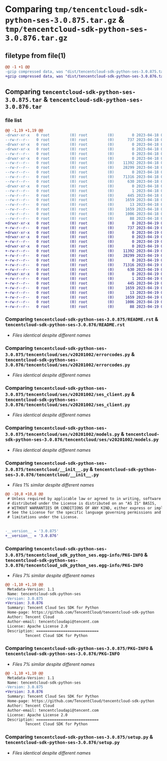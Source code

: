 # Comparing `tmp/tencentcloud-sdk-python-ses-3.0.875.tar.gz` & `tmp/tencentcloud-sdk-python-ses-3.0.876.tar.gz`

## filetype from file(1)

```diff
@@ -1 +1 @@
-gzip compressed data, was "dist/tencentcloud-sdk-python-ses-3.0.875.tar", last modified: Tue Apr 18 00:49:27 2023, max compression
+gzip compressed data, was "dist/tencentcloud-sdk-python-ses-3.0.876.tar", last modified: Wed Apr 19 00:35:58 2023, max compression
```

## Comparing `tencentcloud-sdk-python-ses-3.0.875.tar` & `tencentcloud-sdk-python-ses-3.0.876.tar`

### file list

```diff
@@ -1,19 +1,19 @@
-drwxr-xr-x   0 root         (0) root         (0)        0 2023-04-18 00:49:27.000000 tencentcloud-sdk-python-ses-3.0.875/
--rw-r--r--   0 root         (0) root         (0)      737 2023-04-18 00:49:27.000000 tencentcloud-sdk-python-ses-3.0.875/README.rst
-drwxr-xr-x   0 root         (0) root         (0)        0 2023-04-18 00:49:27.000000 tencentcloud-sdk-python-ses-3.0.875/tencentcloud/
-drwxr-xr-x   0 root         (0) root         (0)        0 2023-04-18 00:49:27.000000 tencentcloud-sdk-python-ses-3.0.875/tencentcloud/ses/
--rw-r--r--   0 root         (0) root         (0)        0 2023-04-18 00:49:27.000000 tencentcloud-sdk-python-ses-3.0.875/tencentcloud/ses/__init__.py
-drwxr-xr-x   0 root         (0) root         (0)        0 2023-04-18 00:49:27.000000 tencentcloud-sdk-python-ses-3.0.875/tencentcloud/ses/v20201002/
--rw-r--r--   0 root         (0) root         (0)    11392 2023-04-18 00:49:27.000000 tencentcloud-sdk-python-ses-3.0.875/tencentcloud/ses/v20201002/errorcodes.py
--rw-r--r--   0 root         (0) root         (0)    28299 2023-04-18 00:49:27.000000 tencentcloud-sdk-python-ses-3.0.875/tencentcloud/ses/v20201002/ses_client.py
--rw-r--r--   0 root         (0) root         (0)        0 2023-04-18 00:49:27.000000 tencentcloud-sdk-python-ses-3.0.875/tencentcloud/ses/v20201002/__init__.py
--rw-r--r--   0 root         (0) root         (0)    71316 2023-04-18 00:49:27.000000 tencentcloud-sdk-python-ses-3.0.875/tencentcloud/ses/v20201002/models.py
--rw-r--r--   0 root         (0) root         (0)      630 2023-04-18 00:49:27.000000 tencentcloud-sdk-python-ses-3.0.875/tencentcloud/__init__.py
-drwxr-xr-x   0 root         (0) root         (0)        0 2023-04-18 00:49:27.000000 tencentcloud-sdk-python-ses-3.0.875/tencentcloud_sdk_python_ses.egg-info/
--rw-r--r--   0 root         (0) root         (0)        1 2023-04-18 00:49:27.000000 tencentcloud-sdk-python-ses-3.0.875/tencentcloud_sdk_python_ses.egg-info/dependency_links.txt
--rw-r--r--   0 root         (0) root         (0)      445 2023-04-18 00:49:27.000000 tencentcloud-sdk-python-ses-3.0.875/tencentcloud_sdk_python_ses.egg-info/SOURCES.txt
--rw-r--r--   0 root         (0) root         (0)     1659 2023-04-18 00:49:27.000000 tencentcloud-sdk-python-ses-3.0.875/tencentcloud_sdk_python_ses.egg-info/PKG-INFO
--rw-r--r--   0 root         (0) root         (0)       13 2023-04-18 00:49:27.000000 tencentcloud-sdk-python-ses-3.0.875/tencentcloud_sdk_python_ses.egg-info/top_level.txt
--rw-r--r--   0 root         (0) root         (0)     1659 2023-04-18 00:49:27.000000 tencentcloud-sdk-python-ses-3.0.875/PKG-INFO
--rw-r--r--   0 root         (0) root         (0)     1006 2023-04-18 00:49:27.000000 tencentcloud-sdk-python-ses-3.0.875/setup.py
--rw-r--r--   0 root         (0) root         (0)       88 2023-04-18 00:49:27.000000 tencentcloud-sdk-python-ses-3.0.875/setup.cfg
+drwxr-xr-x   0 root         (0) root         (0)        0 2023-04-19 00:35:58.000000 tencentcloud-sdk-python-ses-3.0.876/
+-rw-r--r--   0 root         (0) root         (0)      737 2023-04-19 00:35:58.000000 tencentcloud-sdk-python-ses-3.0.876/README.rst
+drwxr-xr-x   0 root         (0) root         (0)        0 2023-04-19 00:35:58.000000 tencentcloud-sdk-python-ses-3.0.876/tencentcloud/
+drwxr-xr-x   0 root         (0) root         (0)        0 2023-04-19 00:35:58.000000 tencentcloud-sdk-python-ses-3.0.876/tencentcloud/ses/
+-rw-r--r--   0 root         (0) root         (0)        0 2023-04-19 00:35:58.000000 tencentcloud-sdk-python-ses-3.0.876/tencentcloud/ses/__init__.py
+drwxr-xr-x   0 root         (0) root         (0)        0 2023-04-19 00:35:58.000000 tencentcloud-sdk-python-ses-3.0.876/tencentcloud/ses/v20201002/
+-rw-r--r--   0 root         (0) root         (0)    11392 2023-04-19 00:35:58.000000 tencentcloud-sdk-python-ses-3.0.876/tencentcloud/ses/v20201002/errorcodes.py
+-rw-r--r--   0 root         (0) root         (0)    28299 2023-04-19 00:35:58.000000 tencentcloud-sdk-python-ses-3.0.876/tencentcloud/ses/v20201002/ses_client.py
+-rw-r--r--   0 root         (0) root         (0)        0 2023-04-19 00:35:58.000000 tencentcloud-sdk-python-ses-3.0.876/tencentcloud/ses/v20201002/__init__.py
+-rw-r--r--   0 root         (0) root         (0)    71316 2023-04-19 00:35:58.000000 tencentcloud-sdk-python-ses-3.0.876/tencentcloud/ses/v20201002/models.py
+-rw-r--r--   0 root         (0) root         (0)      630 2023-04-19 00:35:58.000000 tencentcloud-sdk-python-ses-3.0.876/tencentcloud/__init__.py
+drwxr-xr-x   0 root         (0) root         (0)        0 2023-04-19 00:35:58.000000 tencentcloud-sdk-python-ses-3.0.876/tencentcloud_sdk_python_ses.egg-info/
+-rw-r--r--   0 root         (0) root         (0)        1 2023-04-19 00:35:58.000000 tencentcloud-sdk-python-ses-3.0.876/tencentcloud_sdk_python_ses.egg-info/dependency_links.txt
+-rw-r--r--   0 root         (0) root         (0)      445 2023-04-19 00:35:58.000000 tencentcloud-sdk-python-ses-3.0.876/tencentcloud_sdk_python_ses.egg-info/SOURCES.txt
+-rw-r--r--   0 root         (0) root         (0)     1659 2023-04-19 00:35:58.000000 tencentcloud-sdk-python-ses-3.0.876/tencentcloud_sdk_python_ses.egg-info/PKG-INFO
+-rw-r--r--   0 root         (0) root         (0)       13 2023-04-19 00:35:58.000000 tencentcloud-sdk-python-ses-3.0.876/tencentcloud_sdk_python_ses.egg-info/top_level.txt
+-rw-r--r--   0 root         (0) root         (0)     1659 2023-04-19 00:35:58.000000 tencentcloud-sdk-python-ses-3.0.876/PKG-INFO
+-rw-r--r--   0 root         (0) root         (0)     1006 2023-04-19 00:35:58.000000 tencentcloud-sdk-python-ses-3.0.876/setup.py
+-rw-r--r--   0 root         (0) root         (0)       88 2023-04-19 00:35:58.000000 tencentcloud-sdk-python-ses-3.0.876/setup.cfg
```

### Comparing `tencentcloud-sdk-python-ses-3.0.875/README.rst` & `tencentcloud-sdk-python-ses-3.0.876/README.rst`

 * *Files identical despite different names*

### Comparing `tencentcloud-sdk-python-ses-3.0.875/tencentcloud/ses/v20201002/errorcodes.py` & `tencentcloud-sdk-python-ses-3.0.876/tencentcloud/ses/v20201002/errorcodes.py`

 * *Files identical despite different names*

### Comparing `tencentcloud-sdk-python-ses-3.0.875/tencentcloud/ses/v20201002/ses_client.py` & `tencentcloud-sdk-python-ses-3.0.876/tencentcloud/ses/v20201002/ses_client.py`

 * *Files identical despite different names*

### Comparing `tencentcloud-sdk-python-ses-3.0.875/tencentcloud/ses/v20201002/models.py` & `tencentcloud-sdk-python-ses-3.0.876/tencentcloud/ses/v20201002/models.py`

 * *Files identical despite different names*

### Comparing `tencentcloud-sdk-python-ses-3.0.875/tencentcloud/__init__.py` & `tencentcloud-sdk-python-ses-3.0.876/tencentcloud/__init__.py`

 * *Files 1% similar despite different names*

```diff
@@ -10,8 +10,8 @@
 # Unless required by applicable law or agreed to in writing, software
 # distributed under the License is distributed on an "AS IS" BASIS,
 # WITHOUT WARRANTIES OR CONDITIONS OF ANY KIND, either express or implied.
 # See the License for the specific language governing permissions and
 # limitations under the License.
 
 
-__version__ = '3.0.875'
+__version__ = '3.0.876'
```

### Comparing `tencentcloud-sdk-python-ses-3.0.875/tencentcloud_sdk_python_ses.egg-info/PKG-INFO` & `tencentcloud-sdk-python-ses-3.0.876/tencentcloud_sdk_python_ses.egg-info/PKG-INFO`

 * *Files 7% similar despite different names*

```diff
@@ -1,10 +1,10 @@
 Metadata-Version: 1.1
 Name: tencentcloud-sdk-python-ses
-Version: 3.0.875
+Version: 3.0.876
 Summary: Tencent Cloud Ses SDK for Python
 Home-page: https://github.com/TencentCloud/tencentcloud-sdk-python
 Author: Tencent Cloud
 Author-email: tencentcloudapi@tencent.com
 License: Apache License 2.0
 Description: ============================
         Tencent Cloud SDK for Python
```

### Comparing `tencentcloud-sdk-python-ses-3.0.875/PKG-INFO` & `tencentcloud-sdk-python-ses-3.0.876/PKG-INFO`

 * *Files 7% similar despite different names*

```diff
@@ -1,10 +1,10 @@
 Metadata-Version: 1.1
 Name: tencentcloud-sdk-python-ses
-Version: 3.0.875
+Version: 3.0.876
 Summary: Tencent Cloud Ses SDK for Python
 Home-page: https://github.com/TencentCloud/tencentcloud-sdk-python
 Author: Tencent Cloud
 Author-email: tencentcloudapi@tencent.com
 License: Apache License 2.0
 Description: ============================
         Tencent Cloud SDK for Python
```

### Comparing `tencentcloud-sdk-python-ses-3.0.875/setup.py` & `tencentcloud-sdk-python-ses-3.0.876/setup.py`

 * *Files identical despite different names*


